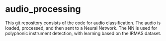 # audio_processing
This git repository consists of the code for audio classification. The audio is loaded, processed, and then sent to a Neural Network. The NN is used for polyphonic instrument detection, with learning based on the IRMAS dataset.
